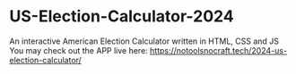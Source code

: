 # US-Election-Calculator-2024
An interactive American Election Calculator written in HTML, CSS and JS
You may check out the APP live here: https://notoolsnocraft.tech/2024-us-election-calculator/
